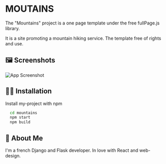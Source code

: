 
# MOUTAINS

The "Mountains" project is a one page template under the free fullPage.js library.

It is a site promoting a mountain hiking service. The template free of rights and use.




## 🖼️ Screenshots

![App Screenshot](https://arthuroberlin.fr/github/mountains.png)


## 👨‍💻 Installation

Install my-project with npm

```bash
  cd mountains
  npm start
  npm build
```
    
## 🚀 About Me
I'm a french Django and Flask developer. In love with React and web-design.

